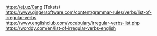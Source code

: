 https://ej.uz/0ang (Teksts)  
https://www.gingersoftware.com/content/grammar-rules/verbs/list-of-irregular-verbs  
https://www.englishclub.com/vocabulary/irregular-verbs-list.php  
https://worddy.com/en/list-of-irregular-verbs-english
